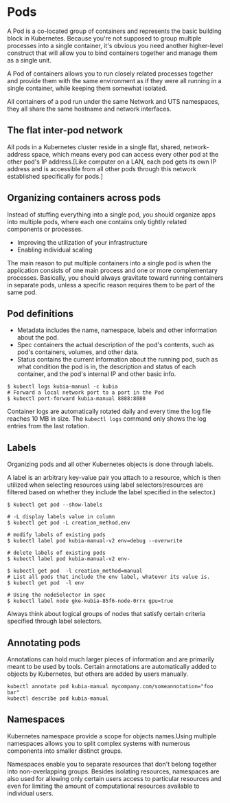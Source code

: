 # Pods

A Pod is a co-located group of containers and represents the basic building
block in Kubernetes. Because you're not supposed to group multiple processes
into a single container, it's obvious you need another higher-level construct
that will allow you to bind containers together and manage them as a single
unit.

A Pod of containers allows you to run closely related processes together and
provide them with the same environment as if they were all running in a single
container, while keeping them somewhat isolated.

All containers of a pod run under the same Network and UTS namespaces, they all
share the same hostname and network interfaces.

## The flat inter-pod network

All pods in a Kubernetes cluster reside in a single flat, shared,
network-address space, which means every pod can access every other pod at the
other pod's IP address.[Like computer on a LAN, each pod gets its own IP address
and is accessible from all other pods through this network established
specifically for pods.]

## Organizing containers across pods

Instead of stuffing everything into a single pod, you should organize apps into
multiple pods, where each one contains only tightly related components or
processes.

* Improving the utilization of your infrastructure
* Enabling individual scaling

The main reason to put multiple containers into a single pod is when the
application consists of one main process and one or more complementary
processes. Basically, you should always gravitate toward running containers in
separate pods, unless a specific reason requires them to be part of the same
pod.

## Pod definitions

* Metadata includes the name, namespace, labels and other information about the
  pod.
* Spec containers the actual description of the pod's contents, such as pod's
  containers, volumes, and other data.
* Status contains the current information about the running pod, such as what
  condition the pod is in, the description and status of each container, and the
  pod's internal IP and other basic info.

```shell
$ kubectl logs kubia-manual -c kubia
# Forward a local network port to a port in the Pod
$ kubectl port-forward kubia-manual 8888:8080
```

Container logs are automatically rotated daily and every time the log file
reaches 10 MB in size. The `kubectl logs` command only shows the log entries
from the last rotation.

## Labels

Organizing pods and all other Kubernetes objects is done through labels.

A label is an arbitrary key-value pair you attach to a resource, which is then
utilized when selecting resources using label selectors(resources are filtered
based on whether they include the label specified in the selector.)

```shell
$ kubectl get pod --show-labels

# -L display labels value in column
$ kubectl get pod -L creation_method,env

# modify labels of existing pods
$ kubectl label pod kubia-manual-v2 env=debug --overwrite

# delete labels of existing pods
$ kubectl label pod kubia-manual-v2 env-

$ kubectl get pod  -l creation_method=manual
# List all pods that include the env label, whatever its value is.
$ kubectl get pod  -l env

# Using the nodeSelector in spec
$ kubectl label node gke-kubia-85f6-node-0rrx gpu=true
```

Always think about logical groups of nodes that satisfy certain criteria
specified through label selectors.

## Annotating pods

Annotations can hold much larger pieces of information and are primarily meant
to be used by tools. Certain annotations are automatically added to objects by
Kubernetes, but others are added by users manually.

```shell
kubectl annotate pod kubia-manual mycompany.com/someannotation="foo bar"
kubectl describe pod kubia-manual
```

## Namespaces

Kubernetes namespace provide a scope for objects names.Using multiple namespaces
allows you to split complex systems with numerous components into smaller
distinct groups.

Namespaces enable you to separate resources that don't belong together into
non-overlapping groups. Besides isolating resources, namespaces are also used
for allowing only certain users access to particular resources and even for
limiting the amount of computational resources available to individual users.
